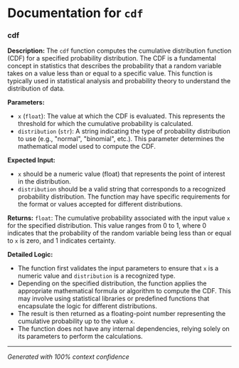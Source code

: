 # Documentation for `cdf`

### cdf

**Description:**
The `cdf` function computes the cumulative distribution function (CDF) for a specified probability distribution. The CDF is a fundamental concept in statistics that describes the probability that a random variable takes on a value less than or equal to a specific value. This function is typically used in statistical analysis and probability theory to understand the distribution of data.

**Parameters:**
- `x` (`float`): The value at which the CDF is evaluated. This represents the threshold for which the cumulative probability is calculated.
- `distribution` (`str`): A string indicating the type of probability distribution to use (e.g., "normal", "binomial", etc.). This parameter determines the mathematical model used to compute the CDF.

**Expected Input:**
- `x` should be a numeric value (float) that represents the point of interest in the distribution.
- `distribution` should be a valid string that corresponds to a recognized probability distribution. The function may have specific requirements for the format or values accepted for different distributions.

**Returns:**
`float`: The cumulative probability associated with the input value `x` for the specified distribution. This value ranges from 0 to 1, where 0 indicates that the probability of the random variable being less than or equal to `x` is zero, and 1 indicates certainty.

**Detailed Logic:**
- The function first validates the input parameters to ensure that `x` is a numeric value and `distribution` is a recognized type.
- Depending on the specified distribution, the function applies the appropriate mathematical formula or algorithm to compute the CDF. This may involve using statistical libraries or predefined functions that encapsulate the logic for different distributions.
- The result is then returned as a floating-point number representing the cumulative probability up to the value `x`.
- The function does not have any internal dependencies, relying solely on its parameters to perform the calculations.

---
*Generated with 100% context confidence*
